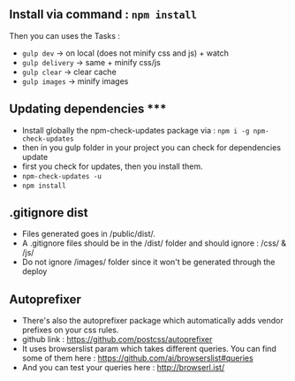## Install via command : `npm install`
Then you can uses the Tasks :
- `gulp dev` -> on local (does not minify css and js) + watch
- `gulp delivery` -> same + minify css/js
- `gulp clear` -> clear cache
- `gulp images` -> minify images
 
## Updating dependencies ***
- Install globally the npm-check-updates package via : `npm i -g npm-check-updates`
- then in you gulp folder in your project you can check for dependencies update
- first you check for updates, then you install them.
- `npm-check-updates -u`
- `npm install`

## .gitignore dist 
- Files generated goes in /public/dist/.
- A .gitignore files should be in the /dist/ folder and should ignore : /css/ & /js/
- Do not ignore /images/ folder since it won't be generated through the deploy

## Autoprefixer 
- There's also the autoprefixer package which automatically adds vendor prefixes on your css rules.
- github link : https://github.com/postcss/autoprefixer
- It uses browserslist param which takes different queries. You can find some of them here : https://github.com/ai/browserslist#queries
- And you can test your queries here : http://browserl.ist/
